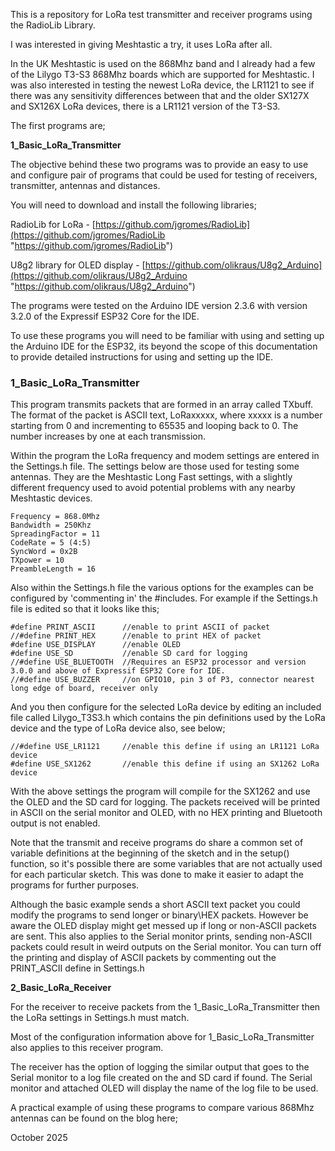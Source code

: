 This is a repository for LoRa test transmitter and receiver programs using the RadioLib Library. 

I was interested in giving Meshtastic a try, it uses LoRa after all. 

In the UK Meshtastic is used on the 868Mhz band and I already had a few of the Lilygo T3-S3 868Mhz boards which are supported for Meshtastic. I was also interested in testing the newest LoRa device, the LR1121 to see if there was any sensitivity differences between that and the older SX127X and SX126X LoRa devices, there is a LR1121 version of the T3-S3.

The first programs are;

**1\_Basic\_LoRa\_Transmitter**

The objective behind these two programs was to provide an easy to use and configure pair of programs that could be used for testing of receivers, transmitter, antennas and distances. 

You will need to download and install the following libraries;

RadioLib for LoRa -  [https://github.com/jgromes/RadioLib](https://github.com/jgromes/RadioLib "https://github.com/jgromes/RadioLib")

U8g2 library for OLED display - [https://github.com/olikraus/U8g2_Arduino](https://github.com/olikraus/U8g2_Arduino "https://github.com/olikraus/U8g2_Arduino")

The programs were tested on the Arduino IDE version 2.3.6 with version 3.2.0 of the Expressif ESP32 Core for the IDE.

To use these programs you will need to be familiar with using and setting up the Arduino IDE for the ESP32, its beyond the scope of this documentation to provide detailed instructions for using and setting up the IDE. 

### 1\_Basic\_LoRa\_Transmitter

This program transmits packets that are formed in an array called TXbuff. The format of the packet is ASCII text, LoRaxxxxx, where xxxxx is a number starting from 0 and incrementing to 65535 and looping back to 0. The number increases by one at each transmission. 

Within the program the LoRa frequency and modem settings are entered in the Settings.h file. The settings below are those used for testing some antennas. They are the Meshtastic Long Fast settings, with a slightly different frequency used to avoid potential problems with any nearby Meshtastic devices.

    Frequency = 868.0Mhz
    Bandwidth = 250Khz
    SpreadingFactor = 11
    CodeRate = 5 (4:5)
    SyncWord = 0x2B
    TXpower = 10 
    PreambleLength = 16

Also within the Settings.h file the various options for the examples can be configured by 'commenting in' the #includes. For example if the Settings.h file is edited so that it looks like this;

    #define PRINT_ASCII      //enable to print ASCII of packet
    //#define PRINT_HEX      //enable to print HEX of packet
    #define USE_DISPLAY      //enable OLED  
    #define USE_SD           //enable SD card for logging
    //#define USE_BLUETOOTH  //Requires an ESP32 processor and version 3.0.0 and above of Expressif ESP32 Core for IDE.
    //#define USE_BUZZER     //on GPIO10, pin 3 of P3, connector nearest long edge of board, receiver only

And you then configure for the selected LoRa device by editing an included file called Lilygo_T3S3.h which contains the pin definitions used by the LoRa device and the type of LoRa device also, see below; 

    //#define USE_LR1121     //enable this define if using an LR1121 LoRa device 
    #define USE_SX1262       //enable this define if using an SX1262 LoRa device 

With the above settings the program will compile for the SX1262 and use the OLED and the SD card for logging. The packets received will be printed in ASCII on the serial monitor and OLED, with no HEX printing and Bluetooth output is not enabled. 

Note that the transmit and receive programs do share a common set of variable definitions at the beginning of the sketch and in the setup() function, so it's possible there are some variables that are not actually used for each particular sketch. This was done to make it easier to adapt the programs for further purposes.  

Although the basic example sends a short ASCII text packet you could modify the programs to send longer or binary\HEX packets. However be aware the OLED display might get messed up if long or non-ASCII packets are sent. This also applies to the Serial monitor prints, sending non-ASCII packets could result in weird outputs on the Serial monitor. You can turn off the printing and display of ASCII packets by commenting out the PRINT_ASCII define in Settings.h 

**2\_Basic\_LoRa\_Receiver**

For the receiver to receive packets from the 1\_Basic\_LoRa\_Transmitter then the LoRa settings in Settings.h must match. 

Most of the configuration information above for 1\_Basic\_LoRa\_Transmitter also applies to this receiver program.

The receiver has the option of logging the similar output that goes to the Serial monitor to a log file created on the and SD card if found. The Serial monitor and attached OLED will display the name of the log file to be used. 

A practical example of using these programs to compare various 868Mhz antennas can be found on the blog here;

 

October 2025
